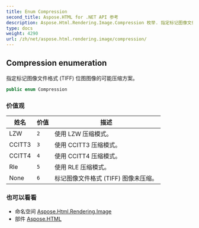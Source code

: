 ```yaml
---
title: Enum Compression
second_title: Aspose.HTML for .NET API 参考
description: Aspose.Html.Rendering.Image.Compression 枚举. 指定标记图像文件格式 TIFF 位图图像的可能压缩方案
type: docs
weight: 4290
url: /zh/net/aspose.html.rendering.image/compression/
---
```

## Compression enumeration

指定标记图像文件格式 (TIFF) 位图图像的可能压缩方案。

```csharp
public enum Compression
```

### 价值观

| 姓名 | 价值 | 描述 |
| --- | --- | --- |
| LZW | `2` | 使用 LZW 压缩模式。 |
| CCITT3 | `3` | 使用 CCITT3 压缩模式。 |
| CCITT4 | `4` | 使用 CCITT4 压缩模式。 |
| Rle | `5` | 使用 RLE 压缩模式。 |
| None | `6` | 标记图像文件格式 (TIFF) 图像未压缩。 |

### 也可以看看

* 命名空间 [Aspose.Html.Rendering.Image](../../aspose.html.rendering.image/)
* 部件 [Aspose.HTML](../../)


